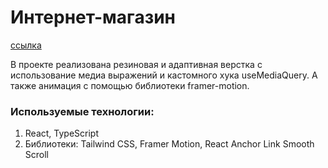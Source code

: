 #  Интернет-магазин

[ссылка](https://aleksandrdronov.github.io/gym-app/)

В проекте реализована резиновая и адаптивная верстка с использование медиа выражений 
и кастомного хука useMediaQuery. А также анимация с помощью библиотеки framer-motion.

### Используемые технологии:
1. React, TypeScript
2. Библиотеки: Tailwind CSS, Framer Motion, React Anchor Link Smooth Scroll
